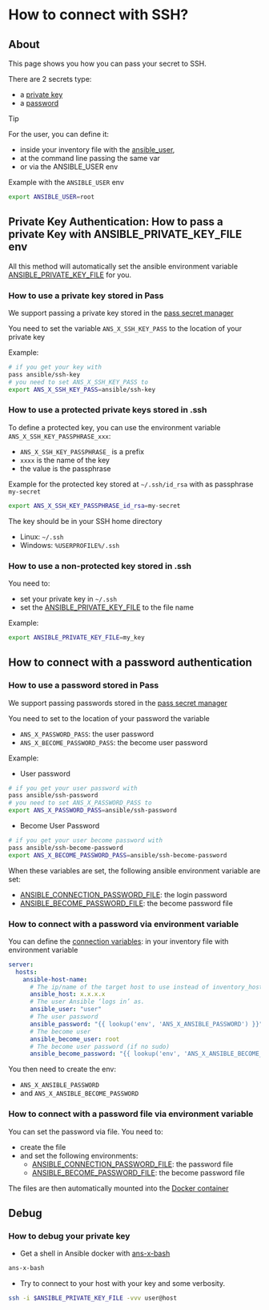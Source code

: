# How to connect with SSH?

## About

This page shows you how you can pass your secret to SSH.

There are 2 secrets type:
* a [private key](#private-key-authentication-how-to-pass-a-private-key-with-ansible_private_key_file-env)
* a [password](#how-to-connect-with-a-password-authentication)

> [!TIP]
> For the user, you can define it:
> * inside your inventory file with the [ansible_user](https://docs.ansible.com/ansible/latest/reference_appendices/special_variables.html#connection-variables), 
> * at the command line passing the same var 
> * or via the ANSIBLE_USER env
> 
> Example with the `ANSIBLE_USER` env
> ```bash
> export ANSIBLE_USER=root
> ```

## Private Key Authentication: How to pass a private Key with ANSIBLE_PRIVATE_KEY_FILE env

All this method will automatically set the ansible environment variable [ANSIBLE_PRIVATE_KEY_FILE](https://docs.ansible.com/ansible/devel/reference_appendices/config.html#envvar-ANSIBLE_PRIVATE_KEY_FILE)
for you.


### How to use a private key stored in Pass

We support passing a private key stored in the [pass secret manager](https://www.passwordstore.org/)

You need to set the variable `ANS_X_SSH_KEY_PASS` to the location of your private key

Example:
```bash
# if you get your key with
pass ansible/ssh-key
# you need to set ANS_X_SSH_KEY_PASS to
export ANS_X_SSH_KEY_PASS=ansible/ssh-key
```


### How to use a protected private keys stored in .ssh


To define a protected key, you can use the environment variable `ANS_X_SSH_KEY_PASSPHRASE_xxx`:
  * `ANS_X_SSH_KEY_PASSPHRASE_` is a prefix
  * `xxxx` is the name of the key
  * the value is the passphrase

Example for the protected key stored at `~/.ssh/id_rsa` with as passphrase `my-secret` 
```bash
export ANS_X_SSH_KEY_PASSPHRASE_id_rsa=my-secret
```

The key should be in your SSH home directory
* Linux: `~/.ssh`
* Windows: `%USERPROFILE%/.ssh`

### How to use a non-protected key stored in .ssh

You need to:
* set your private key in `~/.ssh`
* set the [ANSIBLE_PRIVATE_KEY_FILE](https://docs.ansible.com/ansible/devel/reference_appendices/config.html#envvar-ANSIBLE_PRIVATE_KEY_FILE) to the file name

Example:
```bash
export ANSIBLE_PRIVATE_KEY_FILE=my_key
```



## How to connect with a password authentication

### How to use a password stored in Pass

We support passing passwords stored in the [pass secret manager](https://www.passwordstore.org/)

You need to set to the location of your password the variable
* `ANS_X_PASSWORD_PASS`: the user password
* `ANS_X_BECOME_PASSWORD_PASS`: the become user password

Example:
* User password
```bash
# if you get your user password with
pass ansible/ssh-password
# you need to set ANS_X_PASSWORD_PASS to
export ANS_X_PASSWORD_PASS=ansible/ssh-password
```
* Become User Password
```bash
# if you get your user become password with
pass ansible/ssh-become-password
export ANS_X_BECOME_PASSWORD_PASS=ansible/ssh-become-password
```

When these variables are set, the following ansible environment variable are set:
* [ANSIBLE_CONNECTION_PASSWORD_FILE](https://docs.ansible.com/ansible/devel/reference_appendices/config.html#envvar-ANSIBLE_CONNECTION_PASSWORD_FILE): the login password
* [ANSIBLE_BECOME_PASSWORD_FILE](https://docs.ansible.com/ansible/devel/reference_appendices/config.html#envvar-ANSIBLE_BECOME_PASSWORD_FILE): the become password file

### How to connect with a password via environment variable

You can define the [connection variables](https://docs.ansible.com/ansible/latest/reference_appendices/special_variables.html#connection-variables):
in your inventory file with environment variable
```yml
server:
  hosts:
    ansible-host-name:
      # The ip/name of the target host to use instead of inventory_hostname
      ansible_host: x.x.x.x
      # The user Ansible ‘logs in’ as.
      ansible_user: "user"
      # The user password
      ansible_password: "{{ lookup('env', 'ANS_X_ANSIBLE_PASSWORD') }}"
      # The become user
      ansible_become_user: root
      # The become user password (if no sudo)
      ansible_become_password: "{{ lookup('env', 'ANS_X_ANSIBLE_BECOME_PASSWORD') }}"
```

You then need to create the env:
* `ANS_X_ANSIBLE_PASSWORD`
* and `ANS_X_ANSIBLE_BECOME_PASSWORD`


### How to connect with a password file via environment variable

You can set the password via file. You need to:
* create the file
* and set the following environments:
  * [ANSIBLE_CONNECTION_PASSWORD_FILE](https://docs.ansible.com/ansible/devel/reference_appendices/config.html#envvar-ANSIBLE_CONNECTION_PASSWORD_FILE): the password file
  * [ANSIBLE_BECOME_PASSWORD_FILE](https://docs.ansible.com/ansible/devel/reference_appendices/config.html#envvar-ANSIBLE_BECOME_PASSWORD_FILE): the become password file

The files are then automatically mounted into the [Docker container](ans-x-docker.md)


## Debug

### How to debug your private key 

* Get a shell in Ansible docker with [ans-x-bash](bin/ans-x-shell) 
```bash
ans-x-bash
```
* Try to connect to your host with your key and some verbosity. 
```bash
ssh -i $ANSIBLE_PRIVATE_KEY_FILE -vvv user@host
```
